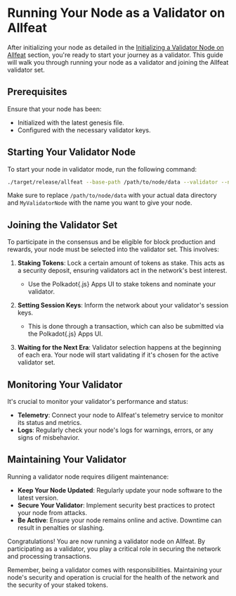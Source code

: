 # Running Your Node as a Validator on Allfeat

After initializing your node as detailed in the [Initializing a Validator Node on Allfeat](initializing.md) section, you're ready to start your journey as a validator. This guide will walk you through running your node as a validator and joining the Allfeat validator set.

## Prerequisites

Ensure that your node has been:

- Initialized with the latest genesis file.
- Configured with the necessary validator keys.

## Starting Your Validator Node

To start your node in validator mode, run the following command:

```bash
./target/release/allfeat --base-path /path/to/node/data --validator --name MyValidatorNode
```
Make sure to replace `/path/to/node/data` with your actual data directory and `MyValidatorNode` with the name you want to give your node.

## Joining the Validator Set

To participate in the consensus and be eligible for block production and rewards, your node must be selected into the validator set. This involves:

1. **Staking Tokens**: Lock a certain amount of tokens as stake. This acts as a security deposit, ensuring validators act in the network's best interest.
   
   - Use the Polkadot{.js} Apps UI to stake tokens and nominate your validator.

2. **Setting Session Keys**: Inform the network about your validator's session keys.
   
   - This is done through a transaction, which can also be submitted via the Polkadot{.js} Apps UI.

3. **Waiting for the Next Era**: Validator selection happens at the beginning of each era. Your node will start validating if it's chosen for the active validator set.

## Monitoring Your Validator

It's crucial to monitor your validator's performance and status:

- **Telemetry**: Connect your node to Allfeat's telemetry service to monitor its status and metrics.
- **Logs**: Regularly check your node's logs for warnings, errors, or any signs of misbehavior.

## Maintaining Your Validator

Running a validator node requires diligent maintenance:

- **Keep Your Node Updated**: Regularly update your node software to the latest version.
- **Secure Your Validator**: Implement security best practices to protect your node from attacks.
- **Be Active**: Ensure your node remains online and active. Downtime can result in penalties or slashing.

Congratulations! You are now running a validator node on Allfeat. By participating as a validator, you play a critical role in securing the network and processing transactions.

Remember, being a validator comes with responsibilities. Maintaining your node's security and operation is crucial for the health of the network and the security of your staked tokens.

